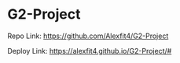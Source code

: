 # G2-Project
Repo Link: https://github.com/Alexfit4/G2-Project

Deploy Link: https://alexfit4.github.io/G2-Project/#
